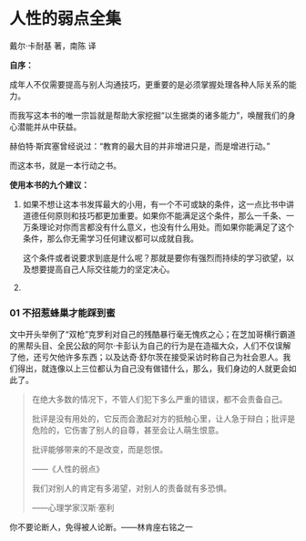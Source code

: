 # 人性的弱点全集

戴尔·卡耐基 著，南陈 译	

**自序：**

成年人不仅需要提高与别人沟通技巧，更重要的是必须掌握处理各种人际关系的能力。

而我写这本书的唯一宗旨就是帮助大家挖掘“以生据类的诸多能力”，唤醒我们的身心潜能并从中获益。

赫伯特·斯宾塞曾经说过：“教育的最大目的并非增进只是，而是增进行动。”

而这本书，就是一本行动之书。

**使用本书的九个建议：**

1. 如果不想让这本书发挥最大的小用，有一个不可或缺的条件，这一点比书中讲道德任何原则和技巧都更加重要。如果你不能满足这个条件，那么一千条、一万条理论对你而言都没有什么意义，也没有什么用处。而如果你能满足了这个条件，那么你无需学习任何建议都可以成就自我。

   这个条件或者说要求到底是什么呢？那就是要你有强烈而持续的学习欲望，以及想要提高自己人际交往能力的坚定决心。

2. 





### 01 不招惹蜂巢才能踩到蜜

文中开头举例了“双枪”克罗利对自己的残酷暴行毫无愧疚之心；在芝加哥横行霸道的黑帮头目、全民公敌的阿尔·卡彭认为自己的行为是在造福大众，人们不仅误解了他，还亏欠他许多东西；以及达奇·舒尔茨在接受采访时称自己为社会恩人。我们得出，就连像以上三位都认为自己没有做错什么，那么，我们身边的人就更会如此了。

> 在绝大多数的情况下，不管人们犯下多么严重的错误，都不会责备自己。
>
> 批评是没有用处的，它反而会激起对方的抵触心里，让人急于辩白；批评是危险的，它伤害了别人的自尊，甚至会让人萌生恨意。
>
> 批评能够带来的不是改变，而是怨恨。
>
> ——《人性的弱点》
>
> 我们对别人的肯定有多渴望，对别人的责备就有多恐惧。
>
> ——心理学家汉斯·塞利

你不要论断人，免得被人论断。——林肯座右铭之一